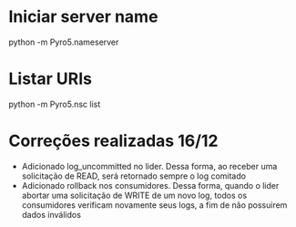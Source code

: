# Iniciar server name
python -m Pyro5.nameserver

# Listar URIs
python -m Pyro5.nsc list

# Correções realizadas 16/12
- Adicionado log_uncommitted no lider. Dessa forma, ao receber uma solicitação de READ, será retornado sempre o log comitado
- Adicionado rollback nos consumidores. Dessa forma, quando o lider abortar uma solicitação de WRITE de um novo log, todos os consumidores verificam novamente seus logs, a fim de não possuirem dados inválidos
